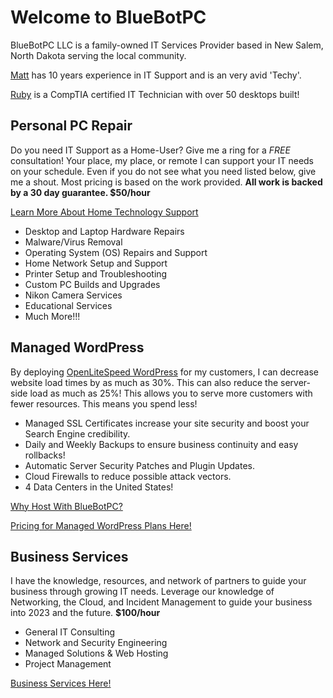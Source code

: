 # Welcome to BlueBotPC

BlueBotPC LLC is a family-owned IT Services Provider based in New Salem, North Dakota serving the local community.

[Matt](https://www.mattfaulkner.net) has 10 years experience in IT Support and is an very avid 'Techy'.

[Ruby](https://www.mattfaulkner.net/about/ruby/) is a CompTIA certified IT Technician with over 50 desktops built!

## Personal PC Repair

Do you need IT Support as a Home-User? Give me a ring for a _FREE_ consultation! Your place, my place, or remote I can support your IT needs on your schedule. Even if you do not see what you need listed below, give me a shout. Most pricing is based on the work provided. **All work is backed by a 30 day guarantee. $50/hour**

[Learn More About Home Technology Support](https://bluebotpc.com/pages/pc)

- Desktop and Laptop Hardware Repairs
- Malware/Virus Removal
- Operating System (OS) Repairs and Support
- Home Network Setup and Support
- Printer Setup and Troubleshooting
- Custom PC Builds and Upgrades
- Nikon Camera Services
- Educational Services
- Much More!!!

## Managed WordPress

By deploying [OpenLiteSpeed WordPress](https://openlitespeed.org/) for my customers, I can decrease website load times by as much as 30%. This can also reduce the server-side load as much as 25%! This allows you to serve more customers with fewer resources. This means you spend less!

- Managed SSL Certificates increase your site security and boost your Search Engine credibility.
- Daily and Weekly Backups to ensure business continuity and easy rollbacks!
- Automatic Server Security Patches and Plugin Updates.
- Cloud Firewalls to reduce possible attack vectors.
- 4 Data Centers in the United States!

[Why Host With BlueBotPC?](https://bluebotpc.com/pages/features)

[Pricing for Managed WordPress Plans Here!](https://bluebotpc.com/pages/wordpress)

## Business Services

I have the knowledge, resources, and network of partners to guide your business through growing IT needs. Leverage our knowledge of Networking, the Cloud, and Incident Management to guide your business into 2023 and the future. **$100/hour**

- General IT Consulting
- Network and Security Engineering
- Managed Solutions & Web Hosting
- Project Management

[Business Services Here!](https://bluebotpc.com/pages/biz-services)
